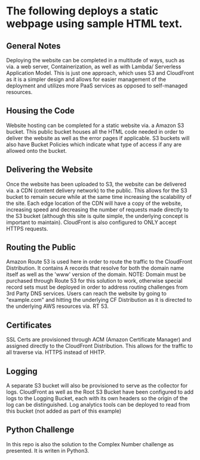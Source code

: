 # The following deploys a static webpage using sample HTML text.  



## General Notes

Deploying the website can be completed in a multitude of ways, such as via. a web server, Containerization, as well as with Lambda/ Serverless Application Model.  This is just one approach, which uses S3 and CloudFront as it is a simpler design and allows for easier management of the deployment and utilizes more PaaS services as opposed to self-managed resources.  

## Housing the Code

Website hosting can be completed for a static website via. a Amazon S3 bucket.  This public bucket houses all the HTML code needed in order to deliver the website as well as the error pages if applicable.  S3 buckets will also have Bucket Policies which indicate what type of access if any are allowed onto the bucket. 

## Delivering the Website

Once the website has been uploaded to S3, the website can be delivered via. a CDN (content delivery network) to the public.  This allows for the S3 bucket to remain secure while at the same time increasing the scalability of the site.  Each edge location of the CDN will have a copy of the website, increasing speed and decreasing the number of requests made directly to the S3 bucket (although this site is quite simple, the underlying concept is important to maintain). CloudFront is also configured to ONLY accept HTTPS requests.  

## Routing the Public

Amazon Route 53 is used here in order to route the traffic to the CloudFront Distribution.  It contains A records that resolve for both the domain name itself as well as the 'www' version of the domain.  NOTE: Domain must be purchased through Route 53 for this solution to work, otherwise special record sets must be deployed in order to address routing challenges from 3rd Party DNS services. Users can reach the website by going to "example.com" and hitting the underlying CF Distribution as it is directed to the underlying AWS resources via. RT 53. 

## Certificates

SSL Certs are provisioned through ACM (Amazon Certificate Manager) and assigned directly to the CloudFront Distribution.  This allows for the traffic to all traverse via. HTTPS instead of HHTP. 

## Logging 

A separate S3 bucket will also be provisioned to serve as the collector for logs.  CloudFront as well as the Root S3 Bucket have been configured to add logs to the Logging Bucket, each with its own headers so the origin of the log can be distinguished.  Log analytics tools can be deployed to read from this bucket (not added as part of this example)


## Python Challenge

In this repo is also the solution to the Complex Number challenge as presented.  It is writen in Python3.


#
